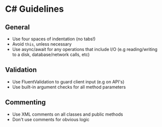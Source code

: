 # C# Guidelines
## General
- Use four spaces of indentation (no tabs!)
- Avoid `this`, unless necessary
- Use async/await for any operations that include I/O (e.g reading/writing to a disk, database/network calls, etc)

## Validation
- Use FluentValidation to guard client input (e.g on API's)
- Use built-in argument checks for all method parameters

## Commenting
- Use XML comments on all classes and public methods
- Don't use comments for obvious logic